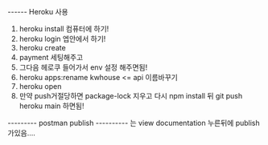 ------ Heroku 사용

1. heroku install 컴퓨터에 하기!
2. heroku login 엡안에서 하기!
3. heroku create
4. payment 세팅해주고
5. 그다음 헤로쿠 들어가서 env 설정 해주면됨!
6. heroku apps:rename kwhouse <= api 이름바꾸기
7. heroku open
8. 만약 push거절당하면 package-lock 지우고 다시 npm install 뒤 git push heroku main 하면됨!

--------- postman publish ----------
는 view documentation 누른뒤에 publish 가있음....
